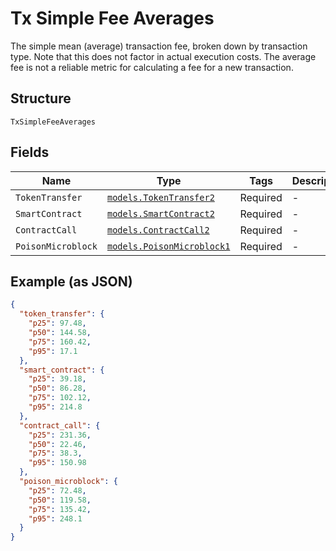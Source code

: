 # Tx Simple Fee Averages

The simple mean (average) transaction fee, broken down by transaction type. Note that this does not factor in actual execution costs. The average fee is not a reliable metric for calculating a fee for a new transaction.

## Structure

`TxSimpleFeeAverages`

## Fields

| Name               | Type                                                                  | Tags     | Description |
| ------------------ | --------------------------------------------------------------------- | -------- | ----------- |
| `TokenTransfer`    | [`models.TokenTransfer2`](../../doc/models/token-transfer-2.md)       | Required | -           |
| `SmartContract`    | [`models.SmartContract2`](../../doc/models/smart-contract-2.md)       | Required | -           |
| `ContractCall`     | [`models.ContractCall2`](../../doc/models/contract-call-2.md)         | Required | -           |
| `PoisonMicroblock` | [`models.PoisonMicroblock1`](../../doc/models/poison-microblock-1.md) | Required | -           |

## Example (as JSON)

```json
{
  "token_transfer": {
    "p25": 97.48,
    "p50": 144.58,
    "p75": 160.42,
    "p95": 17.1
  },
  "smart_contract": {
    "p25": 39.18,
    "p50": 86.28,
    "p75": 102.12,
    "p95": 214.8
  },
  "contract_call": {
    "p25": 231.36,
    "p50": 22.46,
    "p75": 38.3,
    "p95": 150.98
  },
  "poison_microblock": {
    "p25": 72.48,
    "p50": 119.58,
    "p75": 135.42,
    "p95": 248.1
  }
}
```
